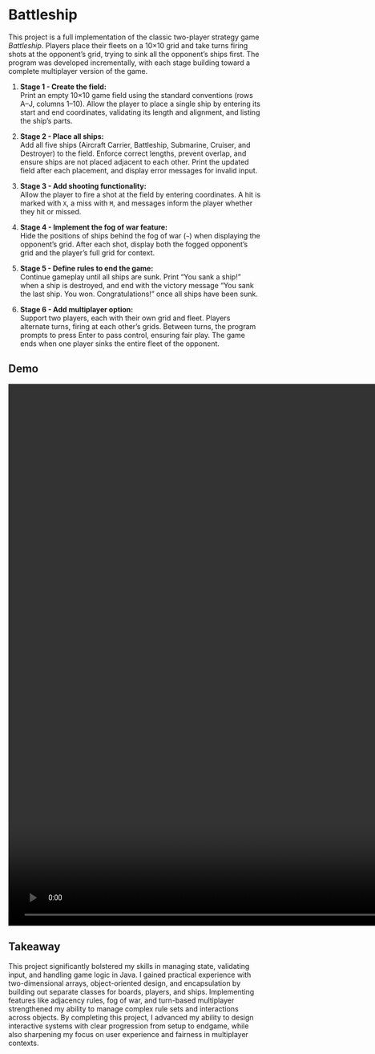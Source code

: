 # Battleship

This project is a full implementation of the classic two-player strategy game *Battleship*. Players place their fleets
on a 10×10 grid and take turns firing shots at the opponent’s grid, trying to sink all the opponent’s ships first. The
program was developed incrementally, with each stage building toward a complete multiplayer version of the game.

1. **Stage 1 - Create the field:**  
   Print an empty 10×10 game field using the standard conventions (rows A–J, columns 1–10). Allow the player to place a
   single ship by entering its start and end coordinates, validating its length and alignment, and listing the ship’s
   parts.

2. **Stage 2 - Place all ships:**  
   Add all five ships (Aircraft Carrier, Battleship, Submarine, Cruiser, and Destroyer) to the field. Enforce correct
   lengths, prevent overlap, and ensure ships are not placed adjacent to each other. Print the updated field after each
   placement, and display error messages for invalid input.

3. **Stage 3 - Add shooting functionality:**  
   Allow the player to fire a shot at the field by entering coordinates. A hit is marked with `X`, a miss with `M`, and
   messages inform the player whether they hit or missed.

4. **Stage 4 - Implement the fog of war feature:**  
   Hide the positions of ships behind the fog of war (`~`) when displaying the opponent’s grid. After each shot, display
   both the fogged opponent’s grid and the player’s full grid for context.

5. **Stage 5 - Define rules to end the game:**  
   Continue gameplay until all ships are sunk. Print “You sank a ship!” when a ship is destroyed, and end with the
   victory message “You sank the last ship. You won. Congratulations!” once all ships have been sunk.

6. **Stage 6 - Add multiplayer option:**  
   Support two players, each with their own grid and fleet. Players alternate turns, firing at each other’s grids.
   Between turns, the program prompts to press Enter to pass control, ensuring fair play. The game ends when one player
   sinks the entire fleet of the opponent.

## Demo

<video width="1920" height="1080" align="center" src=""></video>

## Takeaway

This project significantly bolstered my skills in managing state, validating input, and handling game logic in Java. I
gained practical experience with two-dimensional arrays, object-oriented design, and encapsulation by building out
separate classes for boards, players, and ships. Implementing features like adjacency rules, fog of war, and turn-based
multiplayer strengthened my ability to manage complex rule sets and interactions across objects. By completing this
project, I advanced my ability to design interactive systems with clear progression from setup to endgame, while also
sharpening my focus on user experience and fairness in multiplayer contexts.